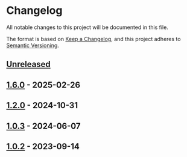 # Changelog

All notable changes to this project will be documented in this file.

The format is based on [Keep a Changelog](https://keepachangelog.com/en/1.0.0/),
and this project adheres to [Semantic Versioning](https://semver.org/spec/v2.0.0.html).

<!--
Types of Changes:
 - `Added` for new features.
 - `Changed` for changes in existing functionality.
 - `Deprecated` for soon-to-be removed features.
 - `Removed` for now removed features.
 - `Fixed` for any bug fixes.
 - `Security` in case of vulnerabilities.
-->

## [Unreleased]

## [1.6.0] - 2025-02-26

## [1.2.0] - 2024-10-31

## [1.0.3] - 2024-06-07

## [1.0.2] - 2023-09-14

[unreleased]: https://github.com/LockedThread/gtsam_docker/compare/1.6.0...HEAD
[1.6.0]: https://github.com/LockedThread/gtsam_docker/compare/1.2.0...1.6.0
[1.2.0]: https://github.com/LockedThread/gtsam_docker/compare/1.0.3...1.2.0
[1.0.3]: https://github.com/LockedThread/gtsam_docker/compare/1.0.2...1.0.3
[1.0.2]: https://github.com/LockedThread/gtsam_docker/compare/0376c8b854a094e4fad3c9f6189973996233458d...1.0.2
